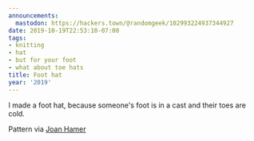 ```yaml
---
announcements:
  mastodon: https://hackers.town/@randomgeek/102993224937344927
date: 2019-10-19T22:53:10-07:00
tags:
- knitting
- hat
- but for your foot
- what about toe hats
title: Foot hat
year: '2019'
---
```


I made a foot hat, because someone's foot is in a cast and their toes are cold.

Pattern via [Joan Hamer](https://web.archive.org/web/20090222140829/http://www.fibergypsy.com/pmkn/toecover.html)
